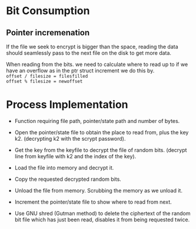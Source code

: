 # Bit Consumption

## Pointer incremenation 
If the file we seek to encrypt is bigger than the space, reading the data should
seamlessly pass to the next file on the disk to get more data.

When reading from the bits. we need to calculate where to read up to if we have
an overflow as in the ptr struct increment we do this by.  
`offset / filesize = filesfilled`  
`offset % filesize = newoffset `


# Process Implementation
- Function requiring file path, pointer/state path and number of bytes.

- Open the pointer/state file to obtain the place to read from, plus the key k2.
(decrypting k2 with the scrypt password).
- Get the key from the keyfile to decrypt the file of random bits. (decrypt line
from keyfile with k2 and the index of the key).

- Load the file into memory and decrypt it.
- Copy the requested decrypted random bits.
- Unload the file from memory. Scrubbing the memory as we unload it.
- Increment the pointer/state file to show where to read from next.
- Use GNU shred (Gutman method) to delete the ciphertext of the random bit file
which has just been read, disables it from being requested twice.

